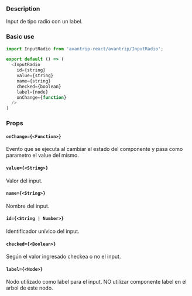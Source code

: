 ### Description
Input de tipo radio con un label.

### Basic use

```javascript
import InputRadio from 'avantrip-react/avantrip/InputRadio';

export default () => (
  <InputRadio
    id={string}
    value={string}
    name={string}
    checked={boolean}
    label={node}
    onChange={function}
  />
)
```

### Props

#### `onChange={<Function>}`
Evento que se ejecuta al cambiar el estado del componente y
pasa como parametro el value del mismo.

#### `value={<String>}`
Valor del input.

#### `name={<String>}`
Nombre del input.

#### `id={<String | Number>}`
Identificador unívico del input.

#### `checked={<Boolean>}`
Según el valor ingresado checkea o no el input.

#### `label={<Node>}`
Nodo utilizado como label para el input. NO utilizar componente
label en el arbol de este nodo.
